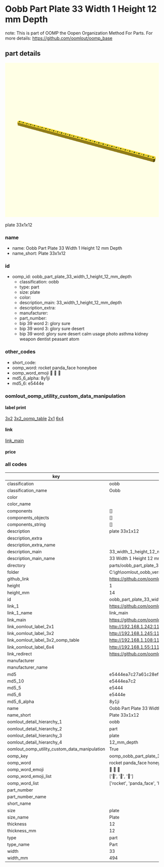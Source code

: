 # Oobb Part Plate 33 Width 1 Height 12 mm Depth  

note: This is part of OOMP the Oopen Organization Method For Parts. For more details: https://github.com/oomlout/oomp_base

##  part details
  

[![](3dpr.png)](3dpr.png)

plate 33x1x12



### name
* name: Oobb Part Plate 33 Width 1 Height 12 mm Depth
* name_short: Plate 33x1x12 
### id
* oomp_id: oobb_part_plate_33_width_1_height_12_mm_depth
  * classification: oobb
  * type: part
  * size: plate
  * color: 
  * description_main: 33_width_1_height_12_mm_depth
  * description_extra: 
  * manufacturer: 
  * part_number: 
  * bip 39 word 2: glory sure
  * bip 39 word 3: glory sure desert
  * bip 39 word: glory sure desert calm usage photo asthma kidney weapon dentist peasant atom

### other_codes
* short_code: 
* oomp_word: rocket panda_face honeybee
* oomp_word_emoji :rocket: :panda_face: :honeybee:
* md5_6_alpha: 8y1ji
* md5_6: e5444e






### oomlout_oomp_utility_custom_data_manipulation
#### label print
[3x2](http://192.168.1.245:1112/?label=oomp%208y1ji)
[3x2_oomp_table](http://192.168.1.108:1112/?label=oomp%208y1ji)
[2x1](http://192.168.1.242:1112/?label=oomp%208y1ji)
[6x4](http://192.168.1.55:1112/?label=oomp%208y1ji)    

#### link

[link_main](https://github.com/oomlout/oomlout_oobb_version_4_generated_parts/tree/main/navigation_oomp/oobb/part/plate/33_width_1_height_12_mm_depth/part)                              

#### price







### all codes 
| key | value |  
| --- | --- |  
| classification | oobb |  
| classification_name | Oobb |  
| color |  |  
| color_name |  |  
| components | [] |  
| components_objects | [] |  
| components_string | [] |  
| description | plate 33x1x12 |  
| description_extra |  |  
| description_extra_name |  |  
| description_main | 33_width_1_height_12_mm_depth |  
| description_main_name | 33 Width 1 Height 12 mm Depth |  
| directory | parts/oobb_part_plate_33_width_1_height_12_mm_depth |  
| folder | C:\gh\oomlout_oobb_version_4_generated_parts\parts\oobb_part_plate_33_width_1_height_12_mm_depth |  
| github_link | https://github.com/oomlout/oomlout_oomp_part_src/tree/main/parts/oobb_part_plate_33_width_1_height_12_mm_depth |  
| height | 1 |  
| height_mm | 14 |  
| id | oobb_part_plate_33_width_1_height_12_mm_depth |  
| link_1 | https://github.com/oomlout/oomlout_oobb_version_4_generated_parts/tree/main/navigation_oomp/oobb/part/plate/33_width_1_height_12_mm_depth/part |  
| link_1_name | link_main |  
| link_main | https://github.com/oomlout/oomlout_oobb_version_4_generated_parts/tree/main/navigation_oomp/oobb/part/plate/33_width_1_height_12_mm_depth/part |  
| link_oomlout_label_2x1 | http://192.168.1.242:1112/?label=oomp%208y1ji |  
| link_oomlout_label_3x2 | http://192.168.1.245:1112/?label=oomp%208y1ji |  
| link_oomlout_label_3x2_oomp_table | http://192.168.1.108:1112/?label=oomp%208y1ji |  
| link_oomlout_label_6x4 | http://192.168.1.55:1112/?label=oomp%208y1ji |  
| link_redirect | https://github.com/oomlout/oomlout_oobb_version_4_generated_parts/tree/main/parts/oobb_plate_33_01_12 |  
| manufacturer |  |  
| manufacturer_name |  |  
| md5 | e5444ea7c27a61c28ef7c2087776831c |  
| md5_10 | e5444ea7c2 |  
| md5_5 | e5444 |  
| md5_6 | e5444e |  
| md5_6_alpha | 8y1ji |  
| name | Oobb Part Plate 33 Width 1 Height 12 mm Depth |  
| name_short | Plate 33x1x12  |  
| oomlout_detail_hierarchy_1 | oobb |  
| oomlout_detail_hierarchy_2 | part |  
| oomlout_detail_hierarchy_3 | plate |  
| oomlout_detail_hierarchy_4 | 12_mm_depth |  
| oomlout_oomp_utility_custom_data_manipulation | True |  
| oomp_key | oomp_oobb_part_plate_33_width_1_height_12_mm_depth |  
| oomp_word | rocket panda_face honeybee |  
| oomp_word_emoji | :rocket: :panda_face: :honeybee: |  
| oomp_word_emoji_list | [':rocket:', ':panda_face:', ':honeybee:'] |  
| oomp_word_list | ['rocket', 'panda_face', 'honeybee'] |  
| part_number |  |  
| part_number_name |  |  
| short_name |  |  
| size | plate |  
| size_name | Plate |  
| thickness | 12 |  
| thickness_mm | 12 |  
| type | part |  
| type_name | Part |  
| width | 33 |  
| width_mm | 494 |  
